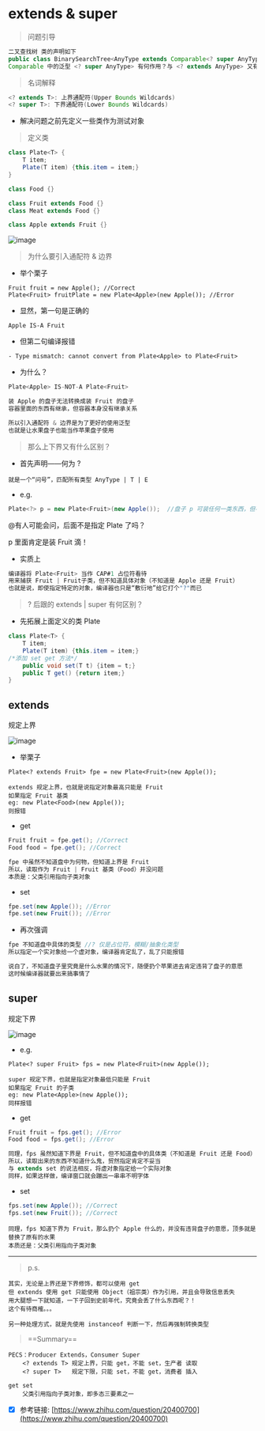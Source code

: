 # extends & super

> 问题引导

```java
二叉查找树 类的声明如下
public class BinarySearchTree<AnyType extends Comparable<? super AnyType>>
Comparable 中的泛型 <? super AnyType> 有何作用？与 <? extends AnyType> 又有何区别？
```

> 名词解释

```java
<? extends T>: 上界通配符(Upper Bounds Wildcards)
<? super T>: 下界通配符(Lower Bounds Wildcards)
```

- 解决问题之前先定义一些类作为测试对象

> 定义类

```java
class Plate<T> {
	T item;
	Plate(T item) {this.item = item;}
}

class Food {}

class Fruit extends Food {}
class Meat extends Food {}

class Apple extends Fruit {}
```

![image](https://github.com/LearningPracticeTheory/Data_Structure/blob/master/JDS4/pic/class.png)


> 为什么要引入通配符 & 边界

- 举个栗子

```
Fruit fruit = new Apple(); //Correct
Plate<Fruit> fruitPlate = new Plate<Apple>(new Apple()); //Error
```

- 显然，第一句是正确的

```
Apple IS-A Fruit
```

- 但第二句编译报错

```
- Type mismatch: cannot convert from Plate<Apple> to Plate<Fruit>
```
- 为什么？

```java
Plate<Apple> IS-NOT-A Plate<Fruit>

装 Apple 的盘子无法转换成装 Fruit 的盘子
容器里面的东西有继承，但容器本身没有继承关系

所以引入通配符 & 边界是为了更好的使用泛型
也就是让水果盘子也能当作苹果盘子使用
```

> 那么上下界又有什么区别？

- 首先声明——何为 ?

```
就是一个“问号”，匹配所有类型 AnyType | T | E
```

- e.g.

```java
Plate<?> p = new Plate<Fruit>(new Apple());  //盘子 p 可装任何一类东西，但不知道具体是什么
```

@有人可能会问，后面不是指定 Plate<Fruit> 了吗？

p 里面肯定是装 Fruit 滴！

- 实质上

```java
编译器将 Plate<Fruit> 当作 CAP#1 占位符看待
用来捕获 Fruit | Fruit子类，但不知道具体对象（不知道是 Apple 还是 Fruit）
也就是说，即使指定特定的对象，编译器也只是“敷衍地”给它打个"?"而已
```

> ? 后跟的 extends | super 有何区别？

- 先拓展上面定义的类 Plate

```java
class Plate<T> {
	T item;
	Plate(T item) {this.item = item;}
/*添加 set get 方法*/
	public void set(T t) {item = t;}
	public T get() {return item;}
}
```
## extends 

规定上界

![image](https://github.com/LearningPracticeTheory/Data_Structure/blob/master/JDS4/pic/extends.png)

- 举栗子

```
Plate<? extends Fruit> fpe = new Plate<Fruit>(new Apple()); 
```
```
extends 规定上界，也就是说指定对象最高只能是 Fruit
如果指定 Fruit 基类
eg: new Plate<Food>(new Apple()); 
则报错
```
- get

```java
Fruit fruit = fpe.get(); //Correct
Food food = fpe.get(); //Correct
```
```java
fpe 中虽然不知道盘中为何物，但知道上界是 Fruit
所以，读取作为 Fruit | Fruit 基类（Food）并没问题
本质是：父类引用指向子类对象
```
- set

```java
fpe.set(new Apple()); //Error
fpe.set(new Fruit()); //Error
```
- 再次强调

```java
fpe 不知道盘中具体的类型 //? 仅是占位符，模糊/抽象化类型
所以指定一个实对象给一个虚对象，编译器肯定乱了，乱了只能报错

说白了，不知道盘子里究竟是什么水果的情况下，随便扔个苹果进去肯定违背了盘子的意愿
这时候编译器就要出来搞事情了
```

## super

规定下界

![image](https://github.com/LearningPracticeTheory/Data_Structure/blob/master/JDS4/pic/super.png)

- e.g.

```
Plate<? super Fruit> fps = new Plate<Fruit>(new Apple()); 
```
```
super 规定下界，也就是指定对象最低只能是 Fruit
如果指定 Fruit 的子类
eg: new Plate<Apple>(new Apple());
同样报错
```
- get

```java
Fruit fruit = fps.get(); //Error
Food food = fps.get(); //Error
```
```java
同理，fps 虽然知道下界是 Fruit，但不知道盘中的具体类（不知道是 Fruit 还是 Food）
所以，读取出来的东西不知道什么鬼，贸然指定肯定不妥当
与 extends set 的说法相反，将虚对象指定给一个实际对象
同样，如果这样做，编译窗口就会蹦出一串串不明字体
```
- set

```java
fps.set(new Apple()); //Correct
fps.set(new Fruit()); //Correct
```
```
同理，fps 知道下界为 Fruit，那么扔个 Apple 什么的，并没有违背盘子的意愿，顶多就是替换了原有的水果
本质还是：父类引用指向子类对象
```

---

> p.s.

```
其实，无论是上界还是下界修饰，都可以使用 get
但 extends 使用 get 只能使用 Object（祖宗类）作为引用，并且会导致信息丢失
用大腿想一下就知道，一下子回到史前年代，究竟会丢了什么东西呢？！
这个有待商榷。。。

另一种处理方式，就是先使用 instanceof 判断一下，然后再强制转换类型
```

> ==Summary==

```
PECS：Producer Extends，Consumer Super
    <? extends T> 规定上界，只能 get，不能 set，生产者 读取
    <? super T>   规定下限，只能 set，不能 get，消费者 插入

get set
    父类引用指向子类对象，即多态三要素之一
```

- [x] 参考链接: [https://www.zhihu.com/question/20400700](https://www.zhihu.com/question/20400700)